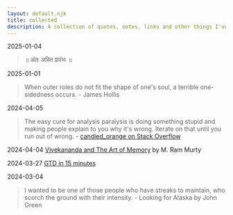 ```yaml
---
layout: default.njk
title: collected
description: A collection of quotes, notes, links and other things I've collected over time.
---
```


2025-01-04
> ॥ अंतः अस्ति प्रारंभः ॥

2025-01-01
> When outer roles do not fit the shape of one's soul, a terrible one-sidedness occurs. - James Hollis

2024-04-05
> The easy cure for analysis paralysis is doing something stupid and making people explain to you why it's wrong. Iterate on that until you run out of wrong. - [candied_orange on Stack Overflow](https://softwareengineering.stackexchange.com/a/444099/92068)

2024-04-04 [Vivekananda and The Art of Memory](https://mast.queensu.ca/~murty/memory.pdf) by M. Ram Murty

2024-03-27 [GTD in 15 minutes](https://hamberg.no/gtd)

2024-03-04 
> I wanted to be one of those people who have streaks to maintain, who scorch the ground with their intensity. - Looking for Alaska by John Green
